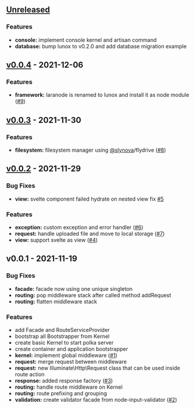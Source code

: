 <a name="unreleased"></a>
## [Unreleased]

### Features
- **console:** implement console kernel and artisan command
- **database:** bump lunox to v0.2.0 and add database migration example


<a name="v0.0.4"></a>
## [v0.0.4] - 2021-12-06
### Features
- **framework:** laranode is renamed to lunox and install it as node module ([#9](https://github.com/kodepintar/lunox/issues/9))


<a name="v0.0.3"></a>
## [v0.0.3] - 2021-11-30
### Features
- **filesystem:** filesystem manager using [@slynova](https://github.com/slynova)/flydrive ([#8](https://github.com/kodepintar/lunox/issues/8))


<a name="v0.0.2"></a>
## [v0.0.2] - 2021-11-29
### Bug Fixes
- **view:** svelte component failed hydrate on nested view fix [#5](https://github.com/kodepintar/lunox/issues/5)

### Features
- **exception:** custom exception and error handler ([#6](https://github.com/kodepintar/lunox/issues/6))
- **request:** handle uploaded file and move to local storage ([#7](https://github.com/kodepintar/lunox/issues/7))
- **view:** support svelte as view ([#4](https://github.com/kodepintar/lunox/issues/4))


<a name="v0.0.1"></a>
## v0.0.1 - 2021-11-19
### Bug Fixes
- **facade:** facade now using one unique singleton
- **routing:** pop middleware stack after called method addRequest
- **routing:** flatten middleware stack

### Features
- add Facade and RouteServiceProvider
- bootstrap all Bootstrapper from Kernel
- create basic Kernel to start polka server
- create container and application bootstrapper
- **kernel:** implement global middleware ([#1](https://github.com/kodepintar/lunox/issues/1))
- **request:** merge request between middleware
- **request:** new Illuminate\Http\Request class that can be used inside route action
- **response:** added response factory ([#3](https://github.com/kodepintar/lunox/issues/3))
- **routing:** handle route middleware on Kernel
- **routing:** route prefixing and grouping
- **validation:** create validator facade from node-input-validator ([#2](https://github.com/kodepintar/lunox/issues/2))


[Unreleased]: https://github.com/kodepintar/lunox/compare/v0.0.4...HEAD
[v0.0.4]: https://github.com/kodepintar/lunox/compare/v0.0.3...v0.0.4
[v0.0.3]: https://github.com/kodepintar/lunox/compare/v0.0.2...v0.0.3
[v0.0.2]: https://github.com/kodepintar/lunox/compare/v0.0.1...v0.0.2
